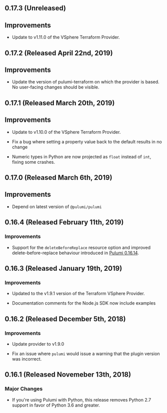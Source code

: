 ## 0.17.3 (Unreleased)

## Improvements

- Update to v1.11.0 of the VSphere Terraform Provider.

## 0.17.2 (Released April 22nd, 2019)

## Improvements

- Update the version of pulumi-terraform on which the provider is based. No user-facing changes
  should be visible.

## 0.17.1 (Released March 20th, 2019)

## Improvements

- Update to v1.10.0 of the VSphere Terraform Provider.

- Fix a bug where setting a property value back to the default results in no change

- Numeric types in Python are now projected as `float` instead of `int`, fixing some crashes.

## 0.17.0 (Released March 6th, 2019)

## Improvements

- Depend on latest version of `@pulumi/pulumi`

## 0.16.4 (Released February 11th, 2019)

### Improvements

- Support for the `deleteBeforeReplace` resource option and improved
  delete-before-replace behaviour introduced in [Pulumi
  0.16.14](https://github.com/pulumi/pulumi/blob/master/CHANGELOG.md#01614-released-january-31st-2019).

## 0.16.3 (Released January 19th, 2019)

### Improvements

- Updated to the v1.9.1 version of the Terraform VSphere Provider.

- Documentation comments for the Node.js SDK now include examples

## 0.16.2 (Released December 5th, 2018)

### Improvements

- Update provider to v1.9.0

- Fix an issue where `pulumi` would issue a warning that the plugin version was incorrect.

## 0.16.1 (Released Novemeber 13th, 2018)

### Major Changes

- If you're using Pulumi with Python, this release removes Python 2.7 support in favor of Python 3.6 and greater.
